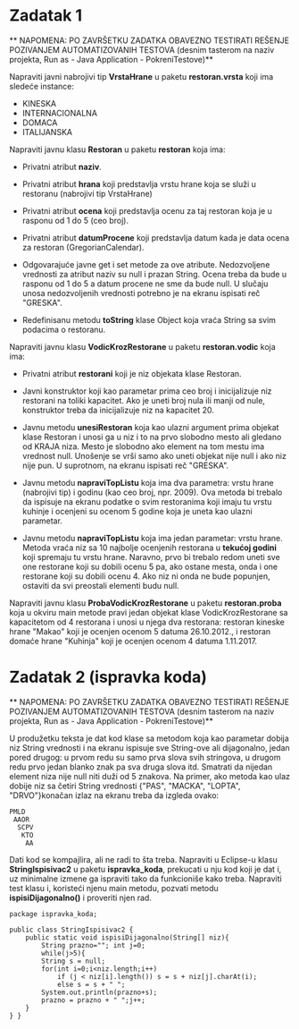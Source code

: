 # Zadatak 1

** NAPOMENA: PO ZAVRŠETKU ZADATKA OBAVEZNO TESTIRATI REŠENJE POZIVANJEM AUTOMATIZOVANIH TESTOVA (desnim tasterom na naziv projekta, Run as - Java Application - PokreniTestove)**

Napraviti javni nabrojivi tip **VrstaHrane** u paketu **restoran.vrsta** koji ima sledeće instance:

* KINESKA
* INTERNACIONALNA
* DOMACA
* ITALIJANSKA

Napraviti javnu klasu **Restoran** u paketu **restoran** koja ima:

* Privatni atribut **naziv**.

* Privatni atribut **hrana** koji predstavlja vrstu hrane koja se služi u restoranu (nabrojivi tip VrstaHrane)

* Privatni atribut **ocena** koji predstavlja ocenu za taj restoran koja je u rasponu od 1 do 5 (ceo broj).

* Privatni atribut **datumProcene** koji predstavlja datum kada je data ocena za restoran (GregorianCalendar).

* Odgovarajuće javne get i set metode za ove atribute. Nedozvoljene vrednosti za atribut naziv su null i prazan String. Ocena treba da bude u rasponu od 1 do 5 a datum procene ne sme da bude null. U slučaju unosa nedozvoljenih vrednosti potrebno je na ekranu ispisati reč "GRESKA".

* Redefinisanu metodu **toString** klase Object koja vraća String sa svim podacima o restoranu.

Napraviti javnu klasu **VodicKrozRestorane** u paketu **restoran.vodic** koja ima:

* Privatni atribut **restorani** koji je niz objekata klase Restoran.

* Javni konstruktor koji kao parametar prima ceo broj i inicijalizuje niz restorani na toliki kapacitet. Ako je uneti broj nula ili manji od nule, konstruktor treba da inicijalizuje niz na kapacitet 20.

* Javnu metodu **unesiRestoran** koja kao ulazni argument prima objekat klase Restoran i unosi ga u niz i to na prvo slobodno mesto ali gledano od KRAJA niza. Mesto je slobodno ako element na tom mestu ima vrednost null. Unošenje se vrši samo ako uneti objekat nije null i ako niz nije pun. U suprotnom, na ekranu ispisati reč "GRESKA".

* Javnu metodu **napraviTopListu** koja ima dva parametra: vrstu hrane (nabrojivi tip) i godinu (kao ceo broj, npr. 2009). Ova metoda bi trebalo da ispisuje na ekranu podatke o svim restoranima koji imaju tu vrstu kuhinje i ocenjeni su ocenom 5 godine koja je uneta kao ulazni parametar.

* Javnu metodu **napraviTopListu** koja ima jedan parametar: vrstu hrane. Metoda vraća niz sa 10 najbolje ocenjenih restorana u **tekućoj godini** koji spremaju tu vrstu hrane. Naravno, prvo bi trebalo redom uneti sve one restorane koji su dobili ocenu 5 pa, ako ostane mesta, onda i one restorane koji su dobili ocenu 4. Ako niz ni onda ne bude popunjen, ostaviti da svi preostali elementi budu null.

Napraviti javnu klasu **ProbaVodicKrozRestorane** u paketu **restoran.proba** koja u okviru main metode pravi jedan objekat klase VodicKrozRestorane sa kapacitetom od 4 restorana i unosi u njega dva restorana: restoran kineske hrane "Makao" koji je ocenjen ocenom 5 datuma 26.10.2012., i restoran domaće hrane "Kuhinja" koji je ocenjen ocenom 4 datuma 1.11.2017.


# Zadatak 2 (ispravka koda)

** NAPOMENA: PO ZAVRŠETKU ZADATKA OBAVEZNO TESTIRATI REŠENJE POZIVANJEM AUTOMATIZOVANIH TESTOVA (desnim tasterom na naziv projekta, Run as - Java Application - PokreniTestove)**

U produžetku teksta je dat kod klase sa metodom koja kao parametar dobija niz String vrednosti i na ekranu ispisuje sve String-ove ali dijagonalno, jedan pored drugog: u prvom redu su samo prva slova svih stringova, u drugom redu prvo jedan blanko znak pa sva druga slova itd. Smatrati da nijedan element niza nije null niti duži od 5 znakova. Na primer, ako metoda kao ulaz dobije niz sa četiri String vrednosti {"PAS", "MACKA", "LOPTA", "DRVO"}konačan izlaz na
ekranu treba da izgleda ovako:

	PMLD
	 AAOR
	  SCPV
	   KTO
	    AA

Dati kod se kompajlira, ali ne radi to šta treba. Napraviti u Eclipse-u klasu **StringIspisivac2** u paketu **ispravka_koda**, prekucati u nju kod koji je dat i, uz minimalne izmene ga ispraviti tako da funkcioniše kako treba. Napraviti test klasu i, koristeći njenu main metodu, pozvati metodu **ispisiDijagonalno()** i proveriti njen rad.

	package ispravka_koda;
	
	public class StringIspisivac2 {
		public static void ispisiDijagonalno(String[] niz){
			String prazno=""; int j=0;
			while(j>5){
			String s = null;
			for(int i=0;i<niz.length;i++)
				if (j < niz[i].length()) s = s + niz[j].charAt(i);
				else s = s + " ";
			System.out.println(prazno+s);
			prazno = prazno + " ";j++;
		}
	} }
